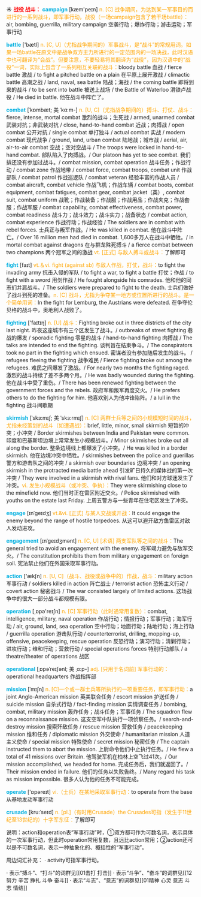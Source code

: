 ☀ <font color="red">**战役 战斗：**</font>
<font color="sky blue">**campaign**</font> [kæm'peɪn] 
<font color="orange">n. [C] 战争期间，为达到某一军事目的而进行的一系列战斗，即军事行动，战役（一场campaign包含了若干场battle）：</font>air, bombing, guerrilla, military campaign 空袭行动；爆炸行动；游击运动；军事行动 

<font color="sky blue">**battle**</font> ['bætl] 
<font color="orange">n. [C, U]（尤指战争期间的）军事战斗，是“战斗”的常规用词。如果一场battle在原文中是战争双方主力所进行的一定范围内的一场决战，此时汉语中也可翻译为“会战”。但要注意，不要轻易将其翻译为“战役”，因为汉语中的“战役”一词，实际上包含了一系列相互关联的战斗：</font>bloody battle 血战 / fierce battle 激战 / to fight a pitched battle on a plain 在平原上展开激战 / climactic battle 高潮之战 / land, naval, sea battle 陆战；海战 / the coming battle 即将到来的战斗 / to be sent into battle 被送上战场 / the Battle of Waterloo 滑铁卢战役 / He died in battle. 他在战斗中阵亡了。
           
<font color="sky blue">**combat**</font> [ˈkɒmbæt; 美 ˈkɑ:m-]
<font color="orange">n. [U, C]（尤指战争期间的）搏斗、打仗、战斗：</font>fierce, intense, mortal combat 激烈的战斗；生死战 / armed, unarmed combat 武装对抗；非武装对抗 / close, hand-to-hand combat 近战；肉搏战 / open combat 公开对抗 / single combat 单打独斗 / actual combat 实战 / modern combat 现代战争 / ground, land, urban combat 陆地战；城市战 / aerial, air, air-to-air combat 空战；空对空战斗 / The troops were locked in hand-to-hand combat. 部队陷入了肉搏战。/ Our platoon has yet to see combat. 我们排还没有参加过战斗。/ combat mission, combat operation 战斗任务；作战行动 / combat zone 作战地带 / combat force, combat troops, combat unit 作战部队 / combat patrol 作战巡逻队 / combat veteran 经验丰富的作战人员 / combat aircraft, combat vehicle 作战飞机；作战车辆 / combat boots, combat equipment, combat fatigues, combat gear, combat jacket（英）, combat suit, combat uniform 战靴；作战装备；作战服；作战用品；作战夹克；作战套服；作战军服 / combat capability, combat effectiveness, combat power, combat readiness 战斗力；战斗效力；战斗实力；战备状态 / combat action, combat experience 作战行动；作战经验 / The soldiers are in combat with rebel forces. 士兵正与叛军作战。/ He was killed in combat. 他在战斗中阵亡。/ Over 16 million men had died in combat. 1,600多万人在战斗中牺牲。/ in mortal combat against dragons 在与群龙殊死搏斗 / a fierce combat between two champions 两个冠军之间的激战 <font color="orange">vt. [正式] 与敌人搏斗或战斗：</font>了解即可
           
<font color="sky blue">**fight**</font> [faɪt] 
<font color="orange">vt.＆vi. fight (against sb) 与敌人作战，打仗，战斗：</font>to fight the invading army 抗击入侵的军队 / to fight a war, to fight a battle 打仗；作战 / to fight with a sword 用剑作战 / He fought alongside his comrades. 他和他的同志们并肩战斗。/ The soldiers were prepared to fight to the death. 士兵们做好了战斗到死的准备。<font color="orange">n. [C] 战斗，尤指为争夺某一地方或位置所进行的战斗。是一个简单用词：</font>In the fight for Lemburg, the Austrians were defeated. 在争夺伦贝格的战斗中，奥地利人战败了。
           
<font color="sky blue">**fighting**</font> ['faɪtɪŋ]
<font color="orange">n. [U] 战斗：</font>Fighting broke out in three districts of the city last night. 昨夜这座城市有三个区发生了战斗。/ outbreaks of street fighting 巷战的爆发 / sporadic fighting 零星的战斗 / hand-to-hand fighting 肉搏战 / The talks are intended to end the fighting. 谈判旨在结束争斗。/ The conspirators took no part in the fighting which ensued. 密谋者没有参加随后发生的战斗。 / refugees fleeing the fighting 战争难民 / Fierce fighting broke out among the refugees. 难民之间爆发了激战。/ For nearly two months the fighting raged. 激烈的战斗持续了差不多两个月。/ He was badly wounded during the fighting. 他在战斗中受了重伤。/ There has been renewed fighting between the government forces and the rebels. 政府军和叛军再度交火。/ He prefers others to do the fighting for him. 他喜欢别人为他冲锋陷阵。/ a lull in the fighting 战斗间歇期

<font color="sky blue">**skirmish**</font> [ˈskɜ:mɪʃ; 美 ˈskɜ:rmɪʃ]
<font color="orange">n. [C] 两群士兵等之间的小规模短时间的战斗，尤指未经策划的战斗（如遭遇战）：</font>brief, little, minor, small skirmish 短暂的冲突；小冲突 / Border skirmishes between India and Pakistan were common. 印度和巴基斯坦边境上常常发生小规模战斗。/ Minor skirmishes broke out all along the border. 整条边境线上都爆发了小冲突。/ He was killed in a border skirmish. 他在边境冲突中牺牲。/ skirmishes between the police and guerillas 警方和游击队之间的冲突 / a skirmish over boundaries 边境冲突 / an opening skirmish in the protracted media battle ahead 引发旷日持久的媒体战的第一次冲突 / They were involved in a skirmish with rival fans. 他们和对方球迷发生了冲突。<font color="orange">vi. 发生小规模战斗（或冲突、争执）：</font>They were skirmishing close to the minefield now. 他们当时正在雷区附近交火。/ Police skirmished with youths on the estate last Friday. 上周五警方与一些青年在住宅区发生了冲突。
           
<font color="sky blue">**engage**</font> [ɪnˈgeɪdʒ]
<font color="orange">vt.&vi. [正式] 与某人交战或开战：</font>It could engage the enemy beyond the range of hostile torpedoes. 从这可以避开敌方鱼雷区对敌人发动进攻。

<font color="sky blue">**engagement**</font> [ɪnˈgeɪdʒmənt]
<font color="orange">n. [C, U] [术语] 两支军队等之间的战斗：</font>The general tried to avoid an engagement with the enemy. 将军竭力避免与敌军交火。/ The constitution prohibits them from military engagement on foreign soil. 宪法禁止他们在外国采取军事行动。

<font color="sky blue">**action**</font> ['ækʃn] 
<font color="orange">n. [U, C]（战斗、战役或战争中的）作战，战斗：</font>military action 军事行动 / soldiers killed in action 阵亡战士 / terrorist action 恐怖主义行动 / covert action 秘密战斗 / The war consisted largely of limited actions. 这场战争中的很大一部分战斗都规模有限。

<font color="sky blue">**operation**</font> [͵ɒpə'reɪʃn] 
<font color="orange">n. [C] 军事行动（此时通常用复数）：</font>combat, intelligence, military, naval operation 作战行动；情报行动；军事行动；海军行动 / air, ground, land, sea operation 空中行动；地面行动；陆地行动；海上行动 / guerrilla operation 游击队行动 / counterterrorist, drilling, mopping-up, offensive, peacekeeping, rescue operation 反恐行动；演习行动；清剿行动；进攻行动；维和行动；营救行动 / special operations forces 特别行动部队 / a theatre/theater of operations 战区
                      
<font color="sky blue">**operational**</font> [ˌɒpəˈreɪʃənl; 美 ˌɑ:p-]
<font color="orange">adj. [只用于名词前] 军事行动的：</font>operational headquarters 作战指挥部

<font color="sky blue">**mission**</font> [ˈmɪʃn]
<font color="orange">n. [C]一个或一群士兵等所执行的一项重要任务，即军事行动：</font>a joint Anglo-American mission 英美联合任务 / escort mission 护送任务 / suicide mission 自杀式行动 / fact-finding mission 实情调查任务 / bombing, combat, military mission 轰炸任务；战斗任务；军事任务 / The squadron flew on a reconnaissance mission. 这支空军中队执行一项侦察任务。/ search-and-destroy mission 搜索歼敌任务 / rescue mission 营救任务 / peacekeeping mission 维和任务 / diplomatic mission 外交使命 / humanitarian mission 人道主义使命 / special mission 特殊使命 / secret mission 秘密任务 / The captain instructed them to abort the mission. 上尉命令他们中止执行任务。/ He flew a total of 41 missions over Britain. 他驾驶军机在柏林上空飞过41次。/ Our mission accomplished, we headed for home. 完成任务后，我们就返回了。/ Their mission ended in failure. 他们的任务以失败告终。/ Many regard his task as mission impossible. 很多人认为他的任务不可能完成。

<font color="sky blue">**operate**</font> ['ɒpəreɪt] 
<font color="orange">vi.（士兵）在某地采取军事行动：</font>to operate from the base 从基地发动军事行动
           
<font color="sky blue">**crusade**</font> [kru:ˈseɪd]
<font color="orange">n. [pl.]（有时用Crusade）the Crusades可指（发生于11世纪至13世纪的）十字军东征：</font>了解即可

说明：action和operation表“军事行动”时，①双方都可作为可数名词，表示具体的一次军事行动，但此时operation常用复数，且远比action常用；②action还可以是不可数名词，表示一种抽象化的、概括性的“军事行动”。

周边词汇补充：
· activity可指军事行动。

· 表示“搏斗”、“打斗”的词群见[[01击打 打击]]
· 表示“斗争”、“奋斗”的词群见[[12努力 辛苦 挣扎 斗争 奋斗]]
· 表示“斗志”、“意志”的词群见[[01精神 心灵 意志 斗志 情结]]
